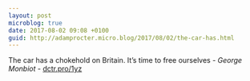 ```yaml
---
layout: post
microblog: true
date: 2017-08-02 09:08 +0100
guid: http://adamprocter.micro.blog/2017/08/02/the-car-has.html
---
```

The car has a chokehold on Britain. It’s time to free ourselves - *George Monbiot* - [dctr.pro/1yz](http://dctr.pro/1yz)
